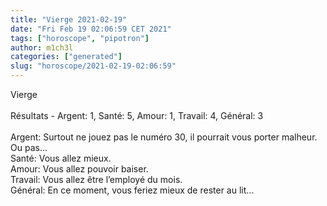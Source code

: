 ```yaml
---
title: "Vierge 2021-02-19"
date: "Fri Feb 19 02:06:59 CET 2021"
tags: ["horoscope", "pipotron"]
author: m1ch3l
categories: ["generated"]
slug: "horoscope/2021-02-19-02:06:59"
---
```


Vierge<br>
<br>
Résultats - Argent: 1, Santé: 5, Amour: 1, Travail: 4, Général: 3<br>
<br>
Argent:  Surtout ne jouez pas le numéro 30, il pourrait vous porter malheur. Ou pas...<br>
Santé:   Vous allez mieux. <br>
Amour:   Vous allez pouvoir baiser. <br>
Travail: Vous allez être l’employé du mois. <br>
Général: En ce moment, vous feriez mieux de rester au lit...<br>
